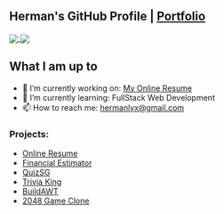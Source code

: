 ## Herman's GitHub Profile | [Portfolio](https://www.hermanloh.dev/)
<div>
  <a href="https://github.com/anuraghazra/github-readme-stats">
    <img align="center" src="https://github-readme-stats.vercel.app/api?username=hurrmun&count_private=true&theme=dark&hide=stars" />
  </a>
  <a href="https://github.com/anuraghazra/github-readme-stats">
    <img align="center" src="https://github-readme-stats.vercel.app/api/top-langs/?username=hurrmun&layout=compact&count_private=true&theme=dark" />
  </a>
  <br>
</div>

## What I am up to

- 🔭 I’m currently working on: [My Online Resume](https://www.hermanloh.dev/)
- 🌱 I’m currently learning: FullStack Web Development
- 📫 How to reach me: hermanlyx@gmail.com

### Projects:
- [Online Resume](https://www.hermanloh.dev/)
- [Financial Estimator](https://singaporean-fi-estimator.vercel.app/)
- [QuizSG](https://github.com/opengovsg/quizSG)
- [Trivia King](https://trivia0king.herokuapp.com/)
- [BuildAWT](https://buildawt-app.vercel.app/)
- [2048 Game Clone](https://2048-game-clone.vercel.app/)


